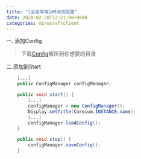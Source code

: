 ```yaml
---
title: "[全民写端]#9添加配置"
date: 2020-02-28T12:21:00+0800
categories: minecraftclient
---
```



一. 添加Config
> 下载[Config](/assets/minecraftclient/config.zip)解压到你想要的目录

二.添加到Start
```java
    [...]
    public ConfigManager configManager;

    public void start() {
        [...]
        configManager = new ConfigManager();
        Display.setTitle(Coreium.INSTANCE.name);
        [...]
        configManager.loadConfig();
    }

    public void stop() {
        configManager.saveConfig();
    }
```
